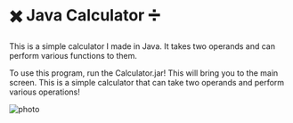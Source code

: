 # ✖️ Java Calculator ➗

This is a simple calculator I made in Java. It takes two operands and can perform various functions to them.

To use this program, run the Calculator.jar!
This will bring you to the main screen. This is a simple calculator that can take two operands and perform various operations!

![photo](https://jaydensipe.github.io/images/calculatorpic.jpg)

